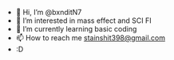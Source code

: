 - 👋 Hi, I’m @bxnditN7
- 👀 I’m interested in mass effect and SCI FI
- 🌱 I’m currently learning basic coding
- 📫 How to reach me stainshit398@gmail.com
- :D


